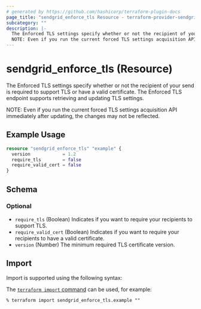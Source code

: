 ```yaml
---
# generated by https://github.com/hashicorp/terraform-plugin-docs
page_title: "sendgrid_enforce_tls Resource - terraform-provider-sendgrid"
subcategory: ""
description: |-
  The Enforced TLS settings specify whether or not the recipient of your send is required to support TLS or have a valid certificate. The Enforced TLS endpoint supports retrieving and updating TLS settings.
  NOTE: Even if you run the current forced TLS settings acquisition API immediately after updating, the changes may not be reflected.
---
```


# sendgrid_enforce_tls (Resource)

The Enforced TLS settings specify whether or not the recipient of your send is required to support TLS or have a valid certificate. The Enforced TLS endpoint supports retrieving and updating TLS settings.

NOTE: Even if you run the current forced TLS settings acquisition API immediately after updating, the changes may not be reflected.

## Example Usage

```terraform
resource "sendgrid_enforce_tls" "example" {
  version            = 1.2
  require_tls        = false
  require_valid_cert = false
}
```

<!-- schema generated by tfplugindocs -->
## Schema

### Optional

- `require_tls` (Boolean) Indicates if you want to require your recipients to support TLS.
- `require_valid_cert` (Boolean) Indicates if you want to require your recipients to have a valid certificate.
- `version` (Number) The minimum required TLS certificate version.

## Import

Import is supported using the following syntax:

The [`terraform import` command](https://developer.hashicorp.com/terraform/cli/commands/import) can be used, for example:

```shell
% terraform import sendgrid_enforce_tls.example ""
```
